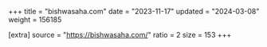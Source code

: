 +++
title = "bishwasaha.com"
date = "2023-11-17"
updated = "2024-03-08"
weight = 156185

[extra]
source = "https://bishwasaha.com/"
ratio = 2
size = 153
+++
